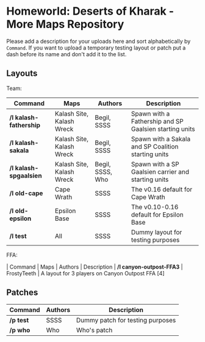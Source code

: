 # Homeworld: Deserts of Kharak - More Maps Repository
Please add a description for your uploads here and sort alphabetically by `Command`.
If you want to upload a temporary testing layout or patch put a dash before its name and don't add it to the list.

## Layouts

Team:

| Command | Maps | Authors | Description
| ------- | ---- | ------- | -----------
| **/l kalash-fathership** | Kalash Site, Kalash Wreck | Begil, SSSS | Spawn with a Fathership and SP Gaalsien starting units
| **/l kalash-sakala** | Kalash Site, Kalash Wreck | Begil, SSSS | Spawn with a Sakala and SP Coalition starting units
| **/l kalash-spgaalsien** | Kalash Site, Kalash Wreck | Begil, SSSS, Who | Spawn with a SP Gaalsien carrier and starting units
| **/l old-cape** | Cape Wrath | SSSS | The v0.16 default for Cape Wrath
| **/l old-epsilon** | Epsilon Base | SSSS | The v0.10-0.16 default for Epsilon Base
| **/l test** | All | SSSS | Dummy layout for testing purposes

FFA:

| Command | Maps | Authors | Description
| **/l canyon-outpost-FFA3** | FrostyTeeth | A layout for 3 players on Canyon Outpost FFA [4]

## Patches
| Command | Authors | Description
| ------- | ------- | -----------
| **/p test** | SSSS | Dummy patch for testing purposes
| **/p who** | Who | Who's patch
